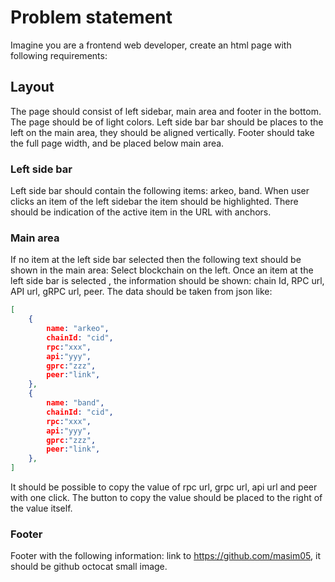 # Problem statement

Imagine you are a frontend web developer, create an html page with following requirements:

## Layout

The page should consist of left sidebar, main area and footer in the bottom. The page should be of light colors. Left side bar bar should be places to the left on the main area, they should be aligned vertically. Footer should take the full page width, and be placed below main area.

### Left side bar

Left side bar should contain the following items: arkeo, band. When user clicks an item of the left sidebar the item should be highlighted. There should be indication of the active item in the URL with anchors.

### Main area

If no item at the left side bar selected then the following text should be shown in the main area: Select blockchain on the left.
Once an item at the left side bar is selected , the information should be shown: chain Id, RPC url, API url, gRPC url, peer. The data should be taken from json like:

```json
[
    {
        name: "arkeo",
        chainId: "cid",
        rpc:"xxx",
        api:"yyy",
        gprc:"zzz",
        peer:"link",
    },
    {
        name: "band",
        chainId: "cid",
        rpc:"xxx",
        api:"yyy",
        gprc:"zzz",
        peer:"link",
    },
]
```

It should be possible to copy the value of rpc url, grpc url, api url and peer with one click. The button to copy the value should be placed to the right of the value itself.

### Footer

Footer with the following information: link to https://github.com/masim05, it should be github octocat small image.
